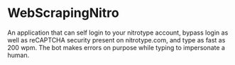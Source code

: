 # WebScrapingNitro

An application that can self login to your nitrotype account, bypass login as well as reCAPTCHA security present on nitrotype.com, and type as fast as 200 wpm.
The bot makes errors on purpose while typing to impersonate a human. 
